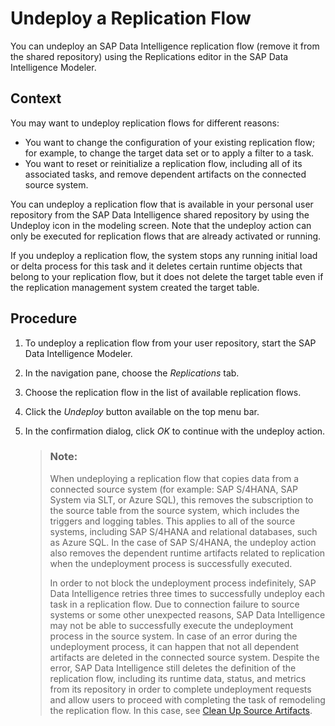 <!-- loio4e7d434ceddb4dc68f47ef9ac1e26f85 -->

# Undeploy a Replication Flow

You can undeploy an SAP Data Intelligence replication flow \(remove it from the shared repository\) using the Replications editor in the SAP Data Intelligence Modeler.



## Context

You may want to undeploy replication flows for different reasons:

-   You want to change the configuration of your existing replication flow; for example, to change the target data set or to apply a filter to a task.
-   You want to reset or reinitialize a replication flow, including all of its associated tasks, and remove dependent artifacts on the connected source system.

You can undeploy a replication flow that is available in your personal user repository from the SAP Data Intelligence shared repository by using the Undeploy icon in the modeling screen. Note that the undeploy action can only be executed for replication flows that are already activated or running.

If you undeploy a replication flow, the system stops any running initial load or delta process for this task and it deletes certain runtime objects that belong to your replication flow, but it does not delete the target table even if the replication management system created the target table.



## Procedure

1.  To undeploy a replication flow from your user repository, start the SAP Data Intelligence Modeler.

2.  In the navigation pane, choose the *Replications* tab.

3.  Choose the replication flow in the list of available replication flows.

4.  Click the *Undeploy* button available on the top menu bar.

5.  In the confirmation dialog, click *OK* to continue with the undeploy action.

    > ### Note:  
    > When undeploying a replication flow that copies data from a connected source system \(for example: SAP S/4HANA, SAP System via SLT, or Azure SQL\), this removes the subscription to the source table from the source system, which includes the triggers and logging tables. This applies to all of the source systems, including SAP S/4HANA and relational databases, such as Azure SQL. In the case of SAP S/4HANA, the undeploy action also removes the dependent runtime artifacts related to replication when the undeployment process is successfully executed.
    > 
    > In order to not block the undeployment process indefinitely, SAP Data Intelligence retries three times to successfully undeploy each task in a replication flow. Due to connection failure to source systems or some other unexpected reasons, SAP Data Intelligence may not be able to successfully execute the undeployment process in the source system. In case of an error during the undeployment process, it can happen that not all dependent artifacts are deleted in the connected source system. Despite the error, SAP Data Intelligence still deletes the definition of the replication flow, including its runtime data, status, and metrics from its repository in order to complete undeployment requests and allow users to proceed with completing the task of remodeling the replication flow. In this case, see [Clean Up Source Artifacts](clean-up-source-artifacts-599586b.md).


